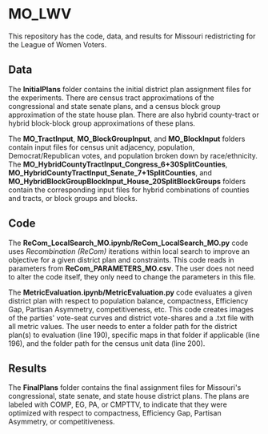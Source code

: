 # MO_LWV
This repository has the code, data, and results for Missouri redistricting for the League of Women Voters.

## Data
The **InitialPlans** folder contains the initial district plan assignment files for the experiments. There are census tract approximations of the congressional and state senate plans, and a census block group approximation of the state house plan. There are also hybrid county-tract or hybrid block-block group approximations of these plans.

The **MO_TractInput**, **MO_BlockGroupInput**, and **MO_BlockInput** folders contain input files for census unit adjacency, population, Democrat/Republican votes, and population broken down by race/ethnicity. The **MO_HybridCountyTractInput_Congress_6+30SplitCounties**, **MO_HybridCountyTractInput_Senate_7+1SplitCounties**, and **MO_HybridBlockGroupBlockInput_House_20SplitBlockGroups** folders contain the corresponding input files for hybrid combinations of counties and tracts, or block groups and blocks.

## Code

The **ReCom_LocalSearch_MO.ipynb/ReCom_LocalSearch_MO.py** code uses _Recombination (ReCom)_ iterations within local search to improve an objective for a given district plan and constraints. This code reads in parameters from **ReCom_PARAMETERS_MO.csv**. The user does not need to alter the code itself, they only need to change the parameters in this file.

The **MetricEvaluation.ipynb/MetricEvaluation.py** code evaluates a given district plan with respect to population balance, compactness, Efficiency Gap, Partisan Asymmetry, competitiveness, etc. This code creates images of the parties' vote-seat curves and district vote-shares and a .txt file with all metric values. The user needs to enter a folder path for the district plan(s) to evaluation (line 190), specific maps in that folder if applicable (line 196), and the folder path for the census unit data (line 200).

## Results

The **FinalPlans** folder contains the final assignment files for Missouri's congressional, state senate, and state house district plans. The plans are labeled with COMP, EG, PA, or CMPTTV, to indicate that they were optimized with respect to compactness, Efficiency Gap, Partisan Asymmetry, or competitiveness.
